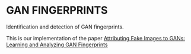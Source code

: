 # GAN FINGERPRINTS

Identification and detection of GAN fingerprints.

This is our implementation of the paper [Attributing Fake Images to GANs: Learning and Analyzing GAN Fingerprints](https://arxiv.org/pdf/1811.08180.pdf)

